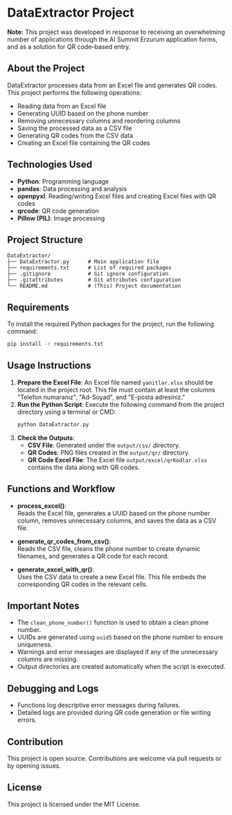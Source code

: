 # DataExtractor Project

**Note:** This project was developed in response to receiving an overwhelming number of applications through the AI Summit Erzurum application forms, and as a solution for QR code–based entry.

## About the Project
DataExtractor processes data from an Excel file and generates QR codes. This project performs the following operations:
- Reading data from an Excel file
- Generating UUID based on the phone number
- Removing unnecessary columns and reordering columns
- Saving the processed data as a CSV file
- Generating QR codes from the CSV data
- Creating an Excel file containing the QR codes

## Technologies Used
- **Python**: Programming language
- **pandas**: Data processing and analysis
- **openpyxl**: Reading/writing Excel files and creating Excel files with QR codes
- **qrcode**: QR code generation
- **Pillow (PIL)**: Image processing

## Project Structure
```
DataExtractor/
├── DataExtractor.py      # Main application file
├── requirements.txt      # List of required packages
├── .gitignore            # Git ignore configuration
├── .gitattributes        # Git attributes configuration
└── README.md             # (This) Project documentation
```

## Requirements
To install the required Python packages for the project, run the following command:
```bash
pip install -r requirements.txt
```

## Usage Instructions
1. **Prepare the Excel File**: An Excel file named `yanitlar.xlsx` should be located in the project root. This file must contain at least the columns "Telefon numaranız", "Ad-Soyad", and "E-posta adresiniz."
2. **Run the Python Script**: Execute the following command from the project directory using a terminal or CMD:
   ```bash
   python DataExtractor.py
   ```
3. **Check the Outputs**:
   - **CSV File**: Generated under the `output/csv/` directory.
   - **QR Codes**: PNG files created in the `output/qr/` directory.
   - **QR Code Excel File**: The Excel file `output/excel/qrKodlar.xlsx` contains the data along with QR codes.

## Functions and Workflow
- **process_excel()**:  
  Reads the Excel file, generates a UUID based on the phone number column, removes unnecessary columns, and saves the data as a CSV file.

- **generate_qr_codes_from_csv()**:  
  Reads the CSV file, cleans the phone number to create dynamic filenames, and generates a QR code for each record.

- **generate_excel_with_qr()**:  
  Uses the CSV data to create a new Excel file. This file embeds the corresponding QR codes in the relevant cells.

## Important Notes
- The `clean_phone_number()` function is used to obtain a clean phone number.
- UUIDs are generated using `uuid5` based on the phone number to ensure uniqueness.
- Warnings and error messages are displayed if any of the unnecessary columns are missing.
- Output directories are created automatically when the script is executed.

## Debugging and Logs
- Functions log descriptive error messages during failures.
- Detailed logs are provided during QR code generation or file writing errors.

## Contribution
This project is open source. Contributions are welcome via pull requests or by opening issues.

## License
This project is licensed under the MIT License.
